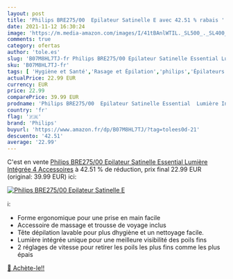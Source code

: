 ```yaml
---
layout: post
title: 'Philips BRE275/00  Epilateur Satinelle E avec 42.51 % rabais '
date: 2021-11-12 16:30:24
image: 'https://m.media-amazon.com/images/I/41tBAnlWTIL._SL500_._SL400_.jpg'
comments: true
category: ofertas
author: 'tole.es'
slug: 'B07M8HL7TJ-fr Philips BRE275/00 Epilateur Satinelle Essential Lumière...'
sku: 'B07M8HL7TJ-fr'
tags: [ 'Hygiène et Santé','Rasage et Épilation','philips','Épilateurs et accessoires','Épilation', ]
actualPrice: 22.99 EUR
currency: EUR
price: 22.99
comparePrice: 39.99 EUR
prodname: 'Philips BRE275/00  Epilateur Satinelle Essential  Lumière Intégrée  4 Accessoires'
country: 'fr'
flag: '🇫🇷'
brand: 'Philips'
buyurl: 'https://www.amazon.fr/dp/B07M8HL7TJ/?tag=tolees0d-21'
descuento: '42.51'
average: '22.99'
---
```


C'est en vente [Philips BRE275/00  Epilateur Satinelle Essential  Lumière Intégrée  4 Accessoires](https://www.amazon.fr/dp/B07M8HL7TJ/?tag=tolees0d-21)  à  42.51 % de réduction, prix final  22.99 EUR (original: 39.99 EUR) ici:

[![Philips BRE275/00  Epilateur Satinelle E](https://m.media-amazon.com/images/I/41tBAnlWTIL._SL500_._SL400_.jpg)](https://www.amazon.fr/dp/B07M8HL7TJ/?tag=tolees0d-21)

ℹ️:

- Forme ergonomique pour une prise en main facile
- Accessoire de massage et trousse de voyage inclus
- Tête dépilation lavable pour plus dhygiène et un nettoyage facile.
- Lumière intégrée unique pour une meilleure visibilité des poils fins
- 2 réglages de vitesse pour retirer les poils les plus fins comme les plus épais

[🛒 Achète-le!!](https://www.amazon.fr/dp/B07M8HL7TJ/?tag=tolees0d-21)
